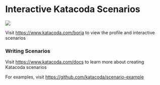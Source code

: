 # Interactive Katacoda Scenarios

[![](http://shields.katacoda.com/katacoda/borja/count.svg)](https://www.katacoda.com/borja "Get your profile on Katacoda.com")

Visit https://www.katacoda.com/borja to view the profile and interactive scenarios

### Writing Scenarios
Visit https://www.katacoda.com/docs to learn more about creating Katacoda scenarios

For examples, visit https://github.com/katacoda/scenario-example
